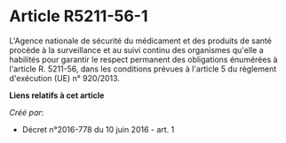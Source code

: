# Article R5211-56-1

L'Agence nationale de sécurité du médicament et des produits de santé procède à la surveillance et au suivi continu des
organismes qu'elle a habilités pour garantir le respect permanent des obligations énumérées à l'article R. 5211-56, dans les
conditions prévues à l'article 5 du règlement d'exécution (UE) n° 920/2013.

**Liens relatifs à cet article**

_Créé par_:

  - Décret n°2016-778 du 10 juin 2016 - art. 1
